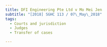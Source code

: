 ```yaml
---
title: DFI Engineering Pte Ltd v Mo Mei Jen 
subtitle: "[2018] SGHC 113 / 07\_May\_2018"
tags:
  - Courts and jurisdiction
  - Judges
  - Transfer of cases

---
```


